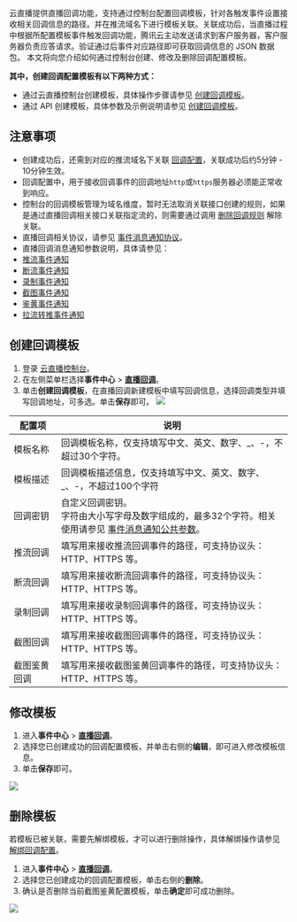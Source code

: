 云直播提供直播回调功能，支持通过控制台配置回调模板，针对各触发事件设置接收相关回调信息的路径。并在推流域名下进行模板关联。关联成功后，当直播过程中根据所配置模板事件触发回调功能，腾讯云主动发送请求到客户服务器，客户服务器负责应答请求。验证通过后事件对应路径即可获取回调信息的 JSON 数据包。
本文将向您介绍如何通过控制台创建、修改及删除回调配置模板。 

**其中，创建回调配置模板有以下两种方式：**
- 通过云直播控制台创建模板，具体操作步骤请参见 [创建回调模板](#Callback)。
- 通过 API 创建模板，具体参数及示例说明请参见 [创建回调模板](https://cloud.tencent.com/document/api/267/32637)。


## 注意事项

- 创建成功后，还需到对应的推流域名下关联 [回调配置](https://cloud.tencent.com/document/product/267/35254)，关联成功后约5分钟 - 10分钟生效。
- 回调配置中，用于接收回调事件的回调地址`http`或`https`服务器必须能正常收到响应。
- 控制台的回调模板管理为域名维度，暂时无法取消关联接口创建的规则，如果是通过直播回调相关接口关联指定流的，则需要通过调用 [删除回调规则](https://cloud.tencent.com/document/product/267/32636) 解除关联。
- 直播回调相关协议，请参见 [事件消息通知协议](https://cloud.tencent.com/document/product/267/32744#protocol)。
- 直播回调消息通知参数说明，具体请参见：
 - [推流事件通知](https://cloud.tencent.com/document/product/267/47025)
 - [断流事件通知](https://cloud.tencent.com/document/product/267/47025)
 - [录制事件通知](https://cloud.tencent.com/document/product/267/47026)
 - [截图事件通知](https://cloud.tencent.com/document/product/267/47028)
 - [鉴黄事件通知](https://cloud.tencent.com/document/product/267/47029)
 - [拉流转推事件通知](https://cloud.tencent.com/document/product/267/56208)



## 创建回调模板[](id:Callback)
1. 登录 [云直播控制台](https://console.cloud.tencent.com/live)。
2. 在左侧菜单栏选择**事件中心** > [**直播回调**](https://console.cloud.tencent.com/live/config/callback)。
3. 单击**创建回调模板**，在直播回调新建模板中填写回调信息，选择回调类型并填写回调地址，可多选。单击**保存**即可。
![](https://qcloudimg.tencent-cloud.cn/raw/9da2aeaaea7876697fa282bc459b552d.png)
<table>
<thead><tr><th width="17%">配置项</th><th>说明</th></tr></thead><tbody><tr>
<td>模板名称</td>
<td>回调模板名称，仅支持填写中文、英文、数字、_、-，不超过30个字符。</td>
</tr><tr>
<td>模板描述</td>
<td>回调模板描述信息，仅支持填写中文、英文、数字、_、-，不超过100个字符</td>
</tr><tr>
<td>回调密钥</td>
<td>自定义回调密钥。<br>字符由大小写字母及数字组成的，最多32个字符。相关使用请参见 <a href="https://cloud.tencent.com/document/product/267/47025#.E5.9B.9E.E8.B0.83.E5.85.AC.E5.85.B1.E5.8F.82.E6.95.B0">事件消息通知公共参数</a>。</td>
</tr><tr>
<td>推流回调</td>
<td>填写用来接收推流回调事件的路径，可支持协议头：HTTP、HTTPS 等。</td>
</tr><tr>
<td>断流回调</td>
<td>填写用来接收断流回调事件的路径，可支持协议头：HTTP、HTTPS 等。</td>
</tr><tr>
<td>录制回调</td>
<td>填写用来接收录制回调事件的路径，可支持协议头：HTTP、HTTPS 等。</td>
</tr><tr>
<td>截图回调</td>
<td>填写用来接收截图回调事件的路径，可支持协议头：HTTP、HTTPS 等。</td>
</tr><tr>
<td>截图鉴黄回调</td>
<td>填写用来接收截图鉴黄回调事件的路径，可支持协议头：HTTP、HTTPS 等。</td>
</tr>
</tbody></table>



## 修改模板[](id:change)

1. 进入**事件中心** > [**直播回调**](https://console.cloud.tencent.com/live/config/callback)。
2. 选择您已创建成功的回调配置模板，并单击右侧的**编辑**，即可进入修改模板信息。
3. 单击**保存**即可。

![](https://qcloudimg.tencent-cloud.cn/raw/c97ac2ca790652e38f25c638672eb336.png)


## 删除模板[](id:delete)

若模板已被关联，需要先解绑模板，才可以进行删除操作，具体解绑操作请参见 [解绑回调配置](https://cloud.tencent.com/document/product/267/35254#untie)。

1. 进入**事件中心** > [**直播回调**](https://console.cloud.tencent.com/live/config/callback)。
2. 选择您已创建成功的回调配置模板，单击右侧的**删除**。
3. 确认是否删除当前截图鉴黄配置模板，单击**确定**即可成功删除。

![](https://main.qcloudimg.com/raw/97a9e4068af955fbcbcbb2c90c434f01.png)

